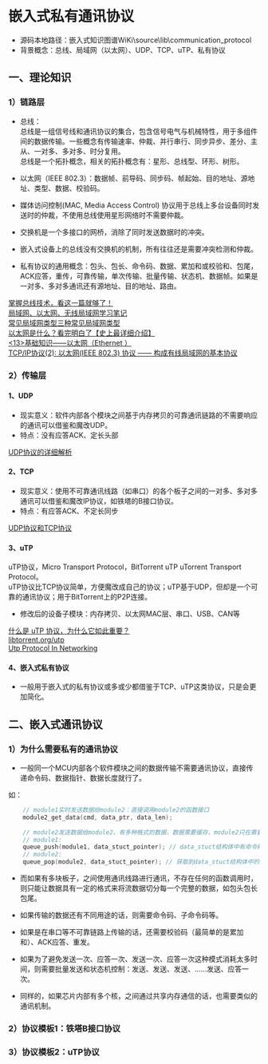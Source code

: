 # 嵌入式私有通讯协议  

* 源码本地路径：嵌入式知识图谱WiKi\source\lib\communication_protocol  
* 背景概念：总线、局域网（以太网）、UDP、TCP、uTP、私有协议  

## 一、理论知识  

### 1）链路层

* 总线：  
总线是一组信号线和通讯协议的集合，包含信号电气与机械特性，用于多组件间的数据传输。一些概念有传输速率、仲裁、并行串行、同步异步、差分、主从、一对多、多对多、时分复用。  
总线是一个拓扑概念，相关的拓扑概念有：星形、总线型、环形、树形。  

* 以太网（IEEE 802.3）：数据帧、前导码、同步码、帧起始、目的地址、源地址、类型、数据、校验码。  
* 媒体访问控制(MAC, Media Access Control) 协议用于总线上多台设备同时发送时的仲裁，不使用总线使用星形网络时不需要仲裁。  
* 交换机是一个多接口的网桥，消除了同时发送数据时的冲突。  

* 嵌入式设备上的总线没有交换机的机制，所有往往还是需要冲突检测和仲裁。  
* 私有协议的通用概念：包头、包长、命令码、数据、累加和或校验和、包尾，ACK应答，重传，可靠传输，单次传输、批量传输、状态机、数据帧。如果是一对多、多对多通讯还有源地址、目的地址、路由。  

[掌握总线技术，看这一篇就够了！](https://zhuanlan.zhihu.com/p/136854650)  
[局域网、以太网、无线局域网学习笔记](https://blog.csdn.net/QuantumYou/article/details/119147726)  
[常见局域网类型三种常见局域网类型 ](https://wenku.baidu.com/view/f23c1dde473610661ed9ad51f01dc281e43a565f.html)  
[以太网是什么？看完明白了【史上最详细介绍】](https://blog.csdn.net/xiaomanong2/article/details/106072510)  
[<13>基础知识——以太网（Ethernet ）](https://blog.csdn.net/weixin_40274679/article/details/105995323)  
[TCP/IP协议(2): 以太网(IEEE 802.3) 协议 —— 构成有线局域网的基本协议](https://blog.csdn.net/yanglingwell/article/details/81266408)  

### 2）传输层  

#### 1、UDP  
* 现实意义：软件内部各个模块之间基于内存拷贝的可靠通讯链路的不需要响应的通讯可以借鉴和魔改UDP。  
* 特点：没有应答ACK、定长头部  

[UDP协议的详细解析](https://blog.csdn.net/aa1928992772/article/details/85240358)  

#### 2、TCP  
* 现实意义：使用不可靠通讯线路（如串口）的各个板子之间的一对多、多对多通讯可以借鉴和魔改IP协议，如铁塔的B接口协议。  
* 特点：有应答ACK、不定长同步  

[UDP协议和TCP协议](https://blog.csdn.net/qq_57574258/article/details/123024217)  

#### 3、uTP  
uTP协议，Micro Transport Protocol，BitTorrent uTP uTorrent Transport Protocol。  
uTP协议比TCP协议简单，方便魔改成自己的协议；uTP基于UDP，但却是一个可靠的通讯协议；用于BitTorrent上的P2P连接。  

* 修改后的设备子模块：内存拷贝、以太网MAC层、串口、USB、CAN等

[什么是 uTP 协议，为什么它如此重要？](https://itigic.com/what-is-utp-protocol-and-why-is-it-so-important/)  
[libtorrent.org/utp](https://www.libtorrent.org/utp.html)  
[Utp Protocol In Networking](https://terraincounts.s3-ap-southeast-2.amazonaws.com/utp-protocol-in-networking.pdf)  

#### 4、嵌入式私有协议  

* 一般用于嵌入式的私有协议或多或少都借鉴于TCP、uTP这类协议，只是会更加简化。  

## 二、嵌入式通讯协议  

### 1）为什么需要私有的通讯协议  
* 一般同一个MCU内部各个软件模块之间的数据传输不需要通讯协议，直接传递命令码、数据指针、数据长度就行了。  

如：  

```c
	// module1实时发送数据给module2：直接调用module2的函数接口
	module2_get_data(cmd, data_ptr, data_len);
	
	// module2发送数据给module2，有多种格式的数据，数据需要缓存，module2只在需要的时候自己去取：使用queue队列
	// module1:
	queue_push(module1, data_stuct_pointer); // data_stuct结构体中有命令码，数据指针、数据长度等信息
	// module2:
	queue_pop(module2, data_stuct_pointer); // 获取到data_stuct结构体中的数据
```

* 而如果有多块板子，之间使用通讯线路进行通讯，不存在任何的函数调用时，则只能让数据具有一定的格式来将流数据切分每一个完整的数据，如包头包长包尾。  
* 如果传输的数据还有不同用途的话，则需要命令码、子命令码等。  
* 如果是在串口等不可靠链路上传输的话，还需要校验码（最简单的是累加和）、ACK应答、重发。  
* 如果为了避免发送一次、应答一次、发送一次、应答一次这种模式消耗太多时间，则需要批量发送和状态机控制：发送、发送、发送、……发送、应答一次。  

* 同样的，如果芯片内部有多个核，之间通过共享内存通信的话，也需要类似的通讯机制。  

### 2）协议模板1：铁塔B接口协议  

### 3）协议模板2：uTP协议  
